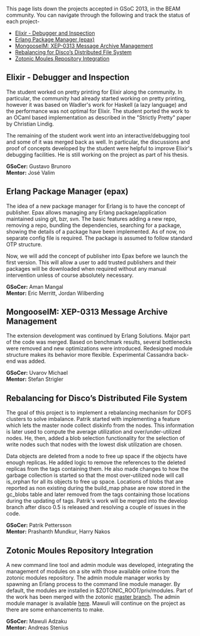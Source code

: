 This page lists down the projects accepted in GSoC 2013, in the BEAM community. You can navigate through the following and track the status of each project-

* [Elixir - Debugger and Inspection](#elixir---debugger-and-inspection)
* [Erlang Package Manager (epax)](#erlang-package-manager-epax)
* [MongooseIM: XEP-0313 Message Archive Management](#mongooseim-xep-0313-message-archive-management)
* [Rebalancing for Disco’s Distributed File System](#rebalancing-for-discos-distributed-file-system)
* [Zotonic Moules Repository Integration](#zotonic-moules-repository-integration)


## Elixir - Debugger and Inspection
The student worked on pretty printing for Elixir along the community. In particular, the community had already started working on pretty printing, however it was based on Wadler's work for Haskell (a lazy language) and the performance was not optimal for Elixir. The student ported the work to an OCaml based implementation as described in the "Strictly Pretty" paper by Christian Lindig.

The remaining of the student work went into an interactive/debugging tool and some of it was merged back as well. In particular, the discussions and proof of concepts developed by the student were helpful to improve Elixir's debugging facilities. He is still working on the project as part of his thesis.

<b>GSoCer:</b> Gustavo Brunoro <br>
<b>Mentor:</b> José Valim <br>


## Erlang Package Manager (epax)
The idea of a new package manager for Erlang is to have the concept of publisher. Epax allows managing any Erlang package/application maintained using git, bzr, svn. The basic features adding a new repo, removing a repo, bundling the dependencies, searching for a package, showing the details of a package have been implemented. As of now, no separate config file is required. The package is assumed to follow standard OTP structure.

Now, we will add the concept of publisher into Epax before we launch the first version. This will allow a user to add trusted publishers and their packages will be downloaded when required without any manual intervention unless of course absolutely necessary.

<b>GSoCer:</b> Aman Mangal <br>
<b>Mentor:</b> Eric Merritt, Jordan Wilberding <br>


## MongooseIM: XEP-0313 Message Archive Management
The extension development was continued by Erlang Solutions. Major part of the code was merged. Based on benchmark results, several bottlenecks were removed and new optimizations were introduced. Redesigned module structure makes its behavior more flexible. Experimental Cassandra back-end was added.

<b>GSoCer:</b> Uvarov Michael <br>
<b>Mentor:</b> Stefan Strigler <br>


## Rebalancing for Disco’s Distributed File System
The goal of this project is to implement a rebalancing mechanism for DDFS clusters to solve imbalance. Patrik started with implementing a feature which lets the master node collect diskinfo from the nodes. This information is later used to compute the average utilization and over/under-utilized nodes. He, then, added a blob selection functionality for the selection of write nodes such that nodes with the lowest disk utilization are chosen.

Data objects are deleted from a node to free up space if the objects have enough replicas. He added logic to remove the references to the deleted replicas from the tags containing them. He also made changes to how the garbage collection is started so that the most over-utilized node will call is_orphan for all its objects to free up space. Locations of blobs that are reported as non existing during the build_map phase are now stored in the gc_blobs table and later removed from the tags containing those locations during the updating of tags. Patrik's work will be merged into the develop branch after disco 0.5 is released and resolving a couple of issues in the code.

<b>GSoCer:</b> Patrik Pettersson <br>
<b>Mentor:</b> Prashanth Mundkur, Harry Nakos <br>


## Zotonic Moules Repository Integration
A new command line tool and admin module was developed, integrating the management of modules on a site with those available online from the zotonic modules repository. The admin module manager works by spawning an Erlang process to the command line module manager. By default, the modules are installed in $ZOTONIC_ROOT/priv/modules. Part of the work has been merged with the zotonic [master branch](https://github.com/zotonic/zotonic/commit/5675a76e47a4480aa87045354e0ffcd95244cab6). The admin module manager is available [here](https://github.com/mawuli-ypa/mod_zmm). Mawuli will continue on the project as there are some enhancements to make.

<b>GSoCer:</b> Mawuli Adzaku <br>
<b>Mentor:</b> Andreas Stenius <br>
